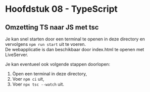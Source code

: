 # Hoofdstuk 08 - TypeScript
## Omzetting TS naar JS met tsc

Je kan snel starten door een terminal te openen in deze directory en vervolgens ```npm run start``` uit te voeren.  
De webapplicatie is dan beschikbaar door index.html te openen met LiveServer.

Je kan eventueel ook volgende stappen doorlopen:
1. Òpen een terminal in deze directory,
2. Voer ```npm ci``` uit,
3. Voer ```npx tsc --watch``` uit.